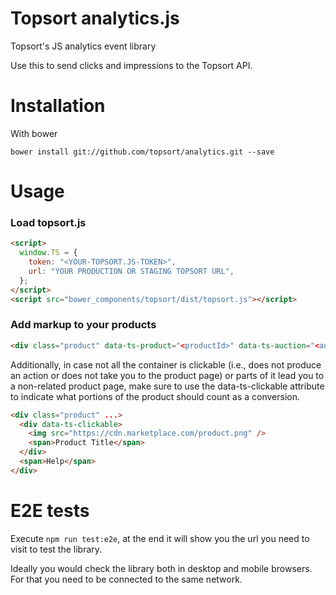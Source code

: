 # Topsort analytics.js
Topsort's JS analytics event library

Use this to send clicks and impressions to the Topsort API.

# Installation

With bower

```
bower install git://github.com/topsort/analytics.git --save
```

# Usage

### Load topsort.js

```html
<script>
  window.TS = {
    token: "<YOUR-TOPSORT.JS-TOKEN>",
    url: "YOUR PRODUCTION OR STAGING TOPSORT URL",
  };
</script>
<script src="bower_components/topsort/dist/topsort.js"></script>
```

### Add markup to your products

```html
<div class="product" data-ts-product="<productId>" data-ts-auction="<auctionId>">...</div>
```

Additionally, in case not all the container is clickable (i.e., does not produce an action or does not take you to the product page) or parts of it lead you to a non-related product page, make sure to use the data-ts-clickable attribute to indicate what portions of the product should count as a conversion.

```html
<div class="product" ...>
  <div data-ts-clickable>
    <img src="https://cdn.marketplace.com/product.png" />
    <span>Product Title</span>
  </div>
  <span>Help</span>
</div>
```

# E2E tests
Execute `npm run test:e2e`, at the end it will show you the url you need to visit to test the library.

Ideally you would check the library both in desktop and mobile browsers. For that you need to be connected to the same network.
